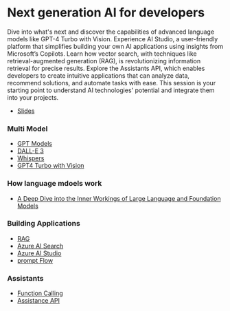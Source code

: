 # Next generation AI for developers
Dive into what's next and discover the capabilities of advanced language models like GPT-4 Turbo with Vision. Experience AI Studio, a user-friendly platform that simplifies building your own AI applications using insights from Microsoft’s Copilots. Learn how vector search, with techniques like retrieval-augmented generation (RAG), is revolutionizing information retrieval for precise results. Explore the Assistants API, which enables developers to create intuitive applications that can analyze data, recommend solutions, and automate tasks with ease. This session is your starting point to understand AI technologies' potential and integrate them into your projects.

- [Slides](https://speakerdeck.com/hnky/04d71f9572714a98e1b7f2003d415b0a)


### Multi Model
- [GPT Models](https://learn.microsoft.com/azure/ai-services/openai/concepts/models)
- [DALL-E 3](https://learn.microsoft.com/azure/ai-services/openai/dall-e-quickstart)
- [Whispers](https://learn.microsoft.com/azure/ai-services/openai/whisper-quickstart)
- [GPT4 Turbo with Vision](https://learn.microsoft.com/azure/ai-services/openai/gpt-v-quickstart)

### How language mdoels work
- [A Deep Dive into the Inner Workings of Large Language and Foundation Models](https://www.youtube.com/watch?v=vMVHj9VIrLA)

### Building Applications
- [RAG]()
- [Azure AI Search]()
- [Azure AI Studio]()
- [prompt Flow]()

### Assistants
- [Function Calling](https://learn.microsoft.com/azure/ai-services/openai/how-to/function-calling)
- [Assistance API](https://learn.microsoft.com/azure/ai-services/openai/how-to/assistant)
